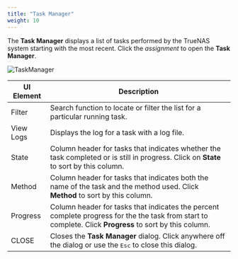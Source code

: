 ```yaml
---
title: "Task Manager"
weight: 10
---
```


The **Task Manager** displays a list of tasks performed by the TrueNAS system starting with the most recent. Click the <i class="material-icons">assignment</i> to open the **Task Manager**.

![TaskManager](/images/CORE/13.0/TaskManager.png "Task Manager")

| UI Element | Description |
|------------|-------------|
| Filter | Search function to locate or filter the list for a particular running task. |
| View Logs | Displays the log for a task with a log file. |
| State | Column header for tasks that indicates whether the task completed or is still in progress. Click on **State** to sort by this column. |
| Method | Column header for tasks that indicates both the name of the task and the method used. Click **Method** to sort by this column. |
| Progress | Column header for tasks that indicates the percent complete progress for the the task from start to complete. Click **Progress** to sort by this column. |
| CLOSE | Closes the **Task Manager** dialog. Click anywhere off the dialog or use the <kbd>Esc</kbd> to close this dialog. |
